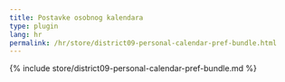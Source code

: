 ```yaml
---
title: Postavke osobnog kalendara
type: plugin
lang: hr
permalink: /hr/store/district09-personal-calendar-pref-bundle.html
---
```


{% include store/district09-personal-calendar-pref-bundle.md %}
